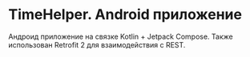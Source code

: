 # TimeHelper. Android приложение
Андроид приложение на связке Kotlin + Jetpack Compose. Также использован Retrofit 2 для взаимодействия с REST.
